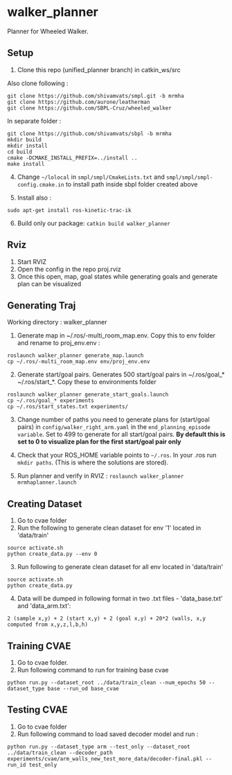 # walker_planner
Planner for Wheeled Walker.

Setup
------

1. Clone this repo (unified_planner branch) in catkin_ws/src

Also clone following :
```
git clone https://github.com/shivamvats/smpl.git -b mrmha
git clone https://github.com/aurone/leatherman
git clone https://github.com/SBPL-Cruz/wheeled_walker
```

In separate folder :
```
git clone https://github.com/shivamvats/sbpl -b mrmha
mkdir build
mkdir install
cd build
cmake -DCMAKE_INSTALL_PREFIX=../install ..
make install
```

4. Change ```~/lolocal``` in ```smpl/smpl/CmakeLists.txt``` and ```smpl/smpl/smpl-config.cmake.in``` to install path inside sbpl folder created above

5. Install also :
```
sudo apt-get install ros-kinetic-trac-ik 
```
6. Build only our package: 
```catkin build walker_planner```

Rviz
------
1. Start RVIZ
2. Open the config in the repo proj.rviz
3. Once this open, map, goal states while generating goals and generate plan can be visualized

Generating Traj
--------------
Working directory : walker_planner

1. Generate map in ~/.ros/-multi_room_map.env. Copy this to env folder and rename to proj_env.env : 
```
roslaunch walker_planner generate_map.launch
cp ~/.ros/-multi_room_map.env env/proj_env.env
```

2. Generate start/goal pairs. Generates 500 start/goal pairs in ~/.ros/goal_* ~/.ros/start_*. Copy these to environments folder

```
roslaunch walker_planner generate_start_goals.launch 
cp ~/.ros/goal_* experiments
cp ~/.ros/start_states.txt experiments/
```
3. Change number of paths you need to generate plans for (start/goal pairs) in ```config/walker_right_arm.yaml``` in the ```end_planning_episode variable```. Set to 499 to generate for all start/goal pairs. **By default this is set to 0 to visualize plan for the first start/goal pair only**

4. Check that your ROS_HOME variable points to ```~/.ros```.  In your .ros run ```mkdir paths```. (This is where the solutions are stored).

5. Run planner and verify in RVIZ :
```roslaunch walker_planner mrmhaplanner.launch```

Creating Dataset
----------------
1. Go to cvae folder
2. Run the following to generate clean dataset for env '1' located in 'data/train'
```
source activate.sh
python create_data.py --env 0
```
3. Run following to generate clean dataset for all env located in 'data/train'
```
source activate.sh
python create_data.py
```
4. Data will be dumped in following format in two .txt files - 'data_base.txt' and 'data_arm.txt':
```
2 (sample x,y) + 2 (start x,y) + 2 (goal x,y) + 20*2 (walls, x,y computed from x,y,z,l,b,h)
```
Training CVAE
-------------
1. Go to cvae folder.
2. Run following command to run for training base cvae
```
python run.py --dataset_root ../data/train_clean --num_epochs 50 --dataset_type base --run_od base_cvae
```

Testing CVAE
------------
1. Go to cvae folder
2. Run following command to load saved decoder model and run :
```
python run.py --dataset_type arm --test_only --dataset_root ../data/train_clean --decoder_path experiments/cvae/arm_walls_new_test_more_data/decoder-final.pkl --run_id test_only
```
